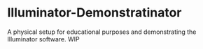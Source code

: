 # Illuminator-Demonstratinator
A physical setup for educational purposes and demonstrating the Illuminator software. WIP
